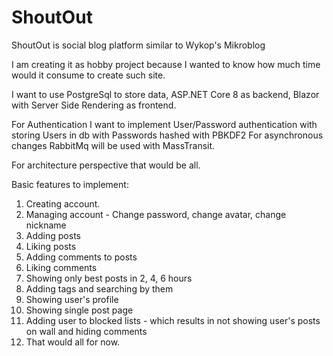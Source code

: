 # ShoutOut
ShoutOut is social blog platform similar to Wykop's Mikroblog

I am creating it as hobby project because I wanted to know how much time would it consume to create such site.

I want to use PostgreSql to store data, ASP.NET Core 8 as backend, Blazor with Server Side Rendering as frontend.

For Authentication I want to implement User/Password authentication with storing Users in db with Passwords hashed with PBKDF2
For asynchronous changes RabbitMq will be used with MassTransit.

For architecture perspective that would be all.

Basic features to implement:

1. Creating account.
2. Managing account - Change password, change avatar, change nickname 
3. Adding posts
4. Liking posts
5. Adding comments to posts
6. Liking comments
7. Showing only best posts in 2, 4, 6 hours
8. Adding tags and searching by them
9. Showing user's profile
10. Showing single post page
11. Adding user to blocked lists - which results in not showing user's posts on wall and hiding comments
12. That would all for now.
